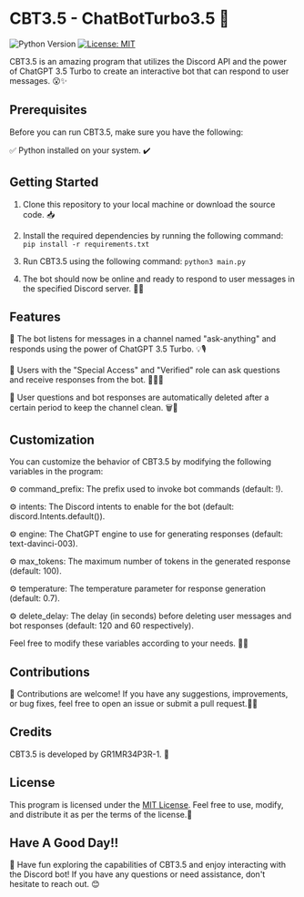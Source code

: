 # CBT3.5 - ChatBotTurbo3.5 🚀

![Python Version](https://img.shields.io/badge/Python-3.6%2B-blue.svg)
[![License: MIT](https://img.shields.io/badge/License-MIT-yellow.svg)](LICENSE)

CBT3.5 is an amazing program that utilizes the Discord API and the power of ChatGPT 3.5 Turbo to create an interactive bot that can respond to user messages. 😮✨

## Prerequisites
Before you can run CBT3.5, make sure you have the following:

✅ Python installed on your system. ✔️

## Getting Started
1. Clone this repository to your local machine or download the source code. 📥

2. Install the required dependencies by running the following command:
```pip install -r requirements.txt ```

4. Run CBT3.5 using the following command:
```python3 main.py```

5. The bot should now be online and ready to respond to user messages in the specified Discord server. 🤖💬

## Features
🔹 The bot listens for messages in a channel named "ask-anything" and responds using the power of ChatGPT 3.5 Turbo. 💡🎙️

🔹 Users with the "Special Access" and "Verified" role can ask questions and receive responses from the bot. 🙋‍♂️🤖

🔹 User questions and bot responses are automatically deleted after a certain period to keep the channel clean. 🗑️🧹


## Customization
You can customize the behavior of CBT3.5 by modifying the following variables in the program:

⚙️ command_prefix: The prefix used to invoke bot commands (default: !).

⚙️ intents: The Discord intents to enable for the bot (default: discord.Intents.default()).

⚙️ engine: The ChatGPT engine to use for generating responses (default: text-davinci-003).

⚙️ max_tokens: The maximum number of tokens in the generated response (default: 100).

⚙️ temperature: The temperature parameter for response generation (default: 0.7).

⚙️ delete_delay: The delay (in seconds) before deleting user messages and bot responses (default: 120 and 60 respectively).

Feel free to modify these variables according to your needs. 🔧🔩

## Contributions
🤝 Contributions are welcome! If you have any suggestions, improvements, or bug fixes, feel free to open an issue or submit a pull request.🐛🔧

## Credits
CBT3.5 is developed by GR1MR34P3R-1. 👏

## License
This program is licensed under the [MIT License](LICENSE). Feel free to use, modify, and distribute it as per the terms of the license.📄

## Have A Good Day!!
🌟 Have fun exploring the capabilities of CBT3.5 and enjoy interacting with the Discord bot! If you have any questions or need assistance, don't hesitate to reach out. 😊
